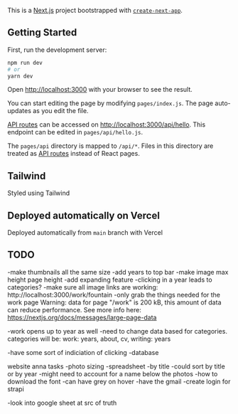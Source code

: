 This is a [Next.js](https://nextjs.org/) project bootstrapped with [`create-next-app`](https://github.com/vercel/next.js/tree/canary/packages/create-next-app).

## Getting Started

First, run the development server:

```bash
npm run dev
# or
yarn dev
```

Open [http://localhost:3000](http://localhost:3000) with your browser to see the result.

You can start editing the page by modifying `pages/index.js`. The page auto-updates as you edit the file.

[API routes](https://nextjs.org/docs/api-routes/introduction) can be accessed on [http://localhost:3000/api/hello](http://localhost:3000/api/hello). This endpoint can be edited in `pages/api/hello.js`.

The `pages/api` directory is mapped to `/api/*`. Files in this directory are treated as [API routes](https://nextjs.org/docs/api-routes/introduction) instead of React pages.

## Tailwind

Styled using Tailwind 
## Deployed automatically on Vercel

Deployed automatically from `main` branch with Vercel

## TODO
-make thumbnails all the same size
-add years to top bar
-make image max height page height
-add expanding feature 
-clicking in a year leads to categories? 
-make sure all image links are working: http://localhost:3000/work/fountain
-only grab the things needed for the work page Warning: data for page "/work" is 200 kB, this amount of data can reduce performance.
See more info here: https://nextjs.org/docs/messages/large-page-data

-work opens up to year as well
-need to change data based for categories. categories will be: work: years, about, cv, writing: years

-have some sort of indiciation of clicking
-database 

website anna tasks
-photo sizing
-spreadsheet
-by title 
-could sort by title or by year
-might need to account for a name below the photos
-how to download the font
-can have grey on hover
-have the gmail
-create login for strapi

-look into google sheet at src of truth
